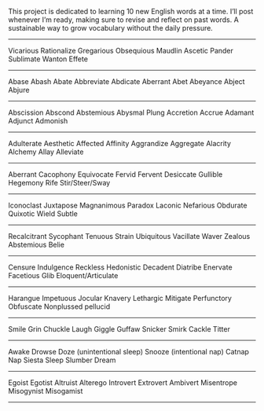 

This project is dedicated to learning 10 new English words at a time. 
I’ll post whenever I’m ready, making sure to revise and reflect on past words. A sustainable way to grow vocabulary without the daily pressure.

-------------


Vicarious
Rationalize
Gregarious
Obsequious
Maudlin
Ascetic
Pander
Sublimate
Wanton
Effete

-------------


Abase
Abash
Abate
Abbreviate
Abdicate
Aberrant
Abet
Abeyance
Abject
Abjure

-------------


Abscission
Abscond
Abstemious
Abysmal
Plung
Accretion
Accrue
Adamant
Adjunct
Admonish

-------------


Adulterate
Aesthetic
Affected
Affinity
Aggrandize
Aggregate
Alacrity
Alchemy
Allay
Alleviate

-------------


Aberrant
Cacophony
Equivocate
Fervid
Fervent
Desiccate
Gullible
Hegemony
Rife
Stir/Steer/Sway

-------------


Iconoclast
Juxtapose
Magnanimous
Paradox
Laconic
Nefarious
Obdurate
Quixotic
Wield
Subtle

-------------


Recalcitrant
Sycophant
Tenuous
Strain
Ubiquitous
Vacillate
Waver
Zealous
Abstemious
Belie

-------------


Censure
Indulgence
Reckless
Hedonistic
Decadent
Diatribe
Enervate
Facetious
Glib
Eloquent/Articulate

-------------


Harangue
Impetuous
Jocular
Knavery
Lethargic
Mitigate
Perfunctory
Obfuscate
Nonplussed
pellucid

-------------


Smile
Grin
Chuckle
Laugh
Giggle
Guffaw
Snicker
Smirk
Cackle
Titter

-------------


Awake
Drowse
Doze   (unintentional sleep)
Snooze (intentional nap)
Catnap
Nap
Siesta
Sleep
Slumber
Dream

-------------


Egoist
Egotist
Altruist
Alterego
Introvert
Extrovert
Ambivert
Misentrope
Misogynist
Misogamist

-------------

